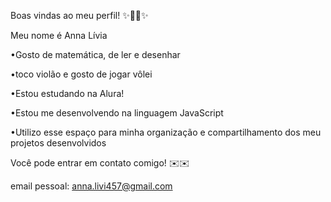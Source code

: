 Boas vindas ao meu perfil! ✨💚💚✨

Meu nome é Anna Lívia

•Gosto de matemática, de ler e desenhar

•toco violão e gosto de jogar vôlei

•Estou estudando na Alura!

•Estou me desenvolvendo na linguagem JavaScript

•Utilizo esse espaço para minha organização e compartilhamento dos meu projetos desenvolvidos

Você pode entrar em contato comigo! ✉️✉️

email pessoal: anna.livi457@gmail.com

